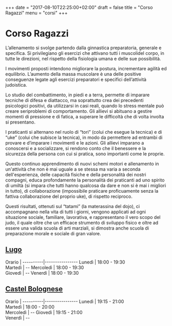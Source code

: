 +++
date = "2017-08-10T22:25:00+02:00"
draft = false
title = "Corso Ragazzi"
menu = "corsi"
+++

# Corso Ragazzi

L’allenamento si svolge partendo dalla ginnastica preparatoria, generale e specifica. Si privilegiano gli esercizi che attivano tutti i muscolidel corpo, in tutte le direzioni, nel rispetto della fisiologia umana e delle sue possibilità.

I movimenti proposti intendono migliorare la postura, incrementare agilità ed equilibrio. L’aumento della massa muscolare è una delle positive conseguenze legate agli esercizi preparatori e specifici dell’attività judoistica.

Lo studio del combattimento, in piedi e a terra, permette di imparare tecniche di  difesa e diattacco, ma soprattutto crea dei precedenti psicologici positivi, da utilizzarsi in casi reali, quando lo stress mentale può creare seriproblemi di comportamento. Gli allievi si abituano a gestire momenti di pressione e di fatica, a superare le difficoltà che di volta involta si presentano. 

I praticanti si alternano nel ruolo di “tori” (colui che esegue la tecnica) e di “uke” (colui che subisce la tecnica), in modo da permettere ad entrambi di provare e d’imparare i movimenti e le azioni. Gli allievi imparano a conoscersi e a socializzare, si rendono conto che il benessere e la sicurezza della persona con cui si pratica, sono importanti come le proprie.

Questo continuo apprendimento di nuovi schemi motori e allenamento in un'attività che non è mai uguale a se stessa ma varia a seconda dell'esperienza, delle capacità fisiche e della personalità dei nostri compagni, educa profondamente la personalità dei praticanti ad uno spirito di umiltà (si impara che tutti hanno qualcosa da dare e non si è mai i migliori in tutto), di collaborazione (impossibile praticare proficuamente senza la fattiva collaborazione del proprio uke), di rispetto reciproco.

Questi risultati, ottenuti sul “tatami” (la materassina del dojo), ci accompagnano nella vita di tutti i giorni, vengono applicati ad ogni situazione sociale, familiare, lavorativa, e rappresentano il vero scopo del judo, il quale oltre che un efficace strumento di sviluppo fisico e oltre ad essere una valida scuola di arti marziali, si dimostra anche scuola di preparazione morale e sociale di gran valore.


## [Lugo](/palestre#lugo)
 Orario   | 
----------|----------------
Lunedì    | 18:00 - 19:30  
Martedì   | --
Mercoledì | 18:00 - 19:30  
Giovedì   | --
Venerdì   | 18:00 - 19:30  


## [Castel Bolognese](/palestre#castel-bolognese)
 Orario   | 
----------|----------------
Lunedì    | 19:15 - 21:00  
Martedì   | 18:00 - 20:00  
Mercoledì | --
Giovedì   | 19:15 - 21:00  
Venerdì   | --
